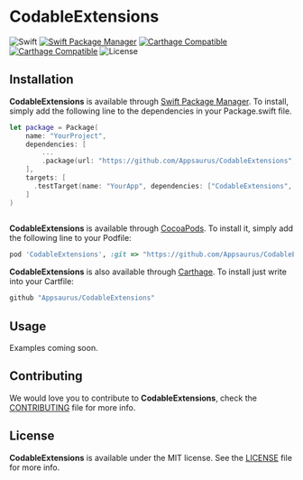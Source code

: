 # CodableExtensions
![Swift](http://img.shields.io/badge/swift-4.1-orange.svg)
[![Swift Package Manager](https://img.shields.io/badge/SPM-compatible-4BC51D.svg?style=flat)](https://swift.org/package-manager/)
[![Carthage Compatible](https://img.shields.io/badge/Carthage-compatible-blue.svg?style=flat)](https://github.com/Carthage/Carthage)
[![Carthage Compatible](https://img.shields.io/badge/Carthage-compatible-4BC51D.svg?style=flat)](https://github.com/Carthage/Carthage)
![License](http://img.shields.io/badge/license-MIT-CCCCCC.svg)

## Installation

**CodableExtensions** is available through [Swift Package Manager](https://swift.org/package-manager/). To install, simply add the following line to the dependencies in your Package.swift file.

```swift
let package = Package(
    name: "YourProject",
    dependencies: [
        ...
        .package(url: "https://github.com/Appsaurus/CodableExtensions", from: "1.0.0"),
    ],
    targets: [
      .testTarget(name: "YourApp", dependencies: ["CodableExtensions", ... ])
    ]
)
        
```

**CodableExtensions** is available through [CocoaPods](http://cocoapods.org). To install
it, simply add the following line to your Podfile:

```ruby
pod 'CodableExtensions', :git => "https://github.com/Appsaurus/CodableExtensions"
```

**CodableExtensions** is also available through [Carthage](https://github.com/Carthage/Carthage).
To install just write into your Cartfile:

```ruby
github "Appsaurus/CodableExtensions"
```

## Usage
Examples coming soon.

## Contributing

We would love you to contribute to **CodableExtensions**, check the [CONTRIBUTING](github.com/Appsaurus/CodableExtensions/blob/master/CONTRIBUTING.md) file for more info.

## License

**CodableExtensions** is available under the MIT license. See the [LICENSE](github.com/Appsaurus/CodableExtensions/blob/master/LICENSE.md) file for more info.
